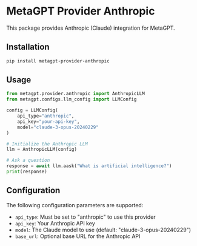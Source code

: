 # MetaGPT Provider Anthropic

This package provides Anthropic (Claude) integration for MetaGPT.

## Installation

```bash
pip install metagpt-provider-anthropic
```

## Usage

```python
from metagpt.provider.anthropic import AnthropicLLM
from metagpt.configs.llm_config import LLMConfig

config = LLMConfig(
    api_type="anthropic",
    api_key="your-api-key",
    model="claude-3-opus-20240229"
)

# Initialize the Anthropic LLM
llm = AnthropicLLM(config)

# Ask a question
response = await llm.aask("What is artificial intelligence?")
print(response)
```

## Configuration

The following configuration parameters are supported:

- `api_type`: Must be set to "anthropic" to use this provider
- `api_key`: Your Anthropic API key
- `model`: The Claude model to use (default: "claude-3-opus-20240229")
- `base_url`: Optional base URL for the Anthropic API